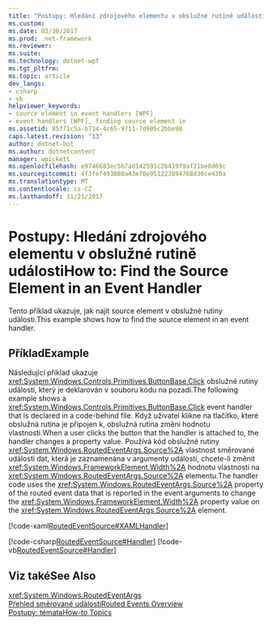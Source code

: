 ```yaml
---
title: "Postupy: Hledání zdrojového elementu v obslužné rutině události"
ms.custom: 
ms.date: 03/30/2017
ms.prod: .net-framework
ms.reviewer: 
ms.suite: 
ms.technology: dotnet-wpf
ms.tgt_pltfrm: 
ms.topic: article
dev_langs:
- csharp
- vb
helpviewer_keywords:
- source element in event handlers [WPF]
- event handlers [WPF], finding source element in
ms.assetid: 85f71c5a-b714-4c65-9711-7d905c2bbe98
caps.latest.revision: "13"
author: dotnet-bot
ms.author: dotnetcontent
manager: wpickett
ms.openlocfilehash: e9746683ec5b7ad142591c2b419f9af21be8d69c
ms.sourcegitcommit: 4f3fef493080a43e70e951223894768d36ce430a
ms.translationtype: MT
ms.contentlocale: cs-CZ
ms.lasthandoff: 11/21/2017
---
```

# <a name="how-to-find-the-source-element-in-an-event-handler"></a><span data-ttu-id="d2239-102">Postupy: Hledání zdrojového elementu v obslužné rutině události</span><span class="sxs-lookup"><span data-stu-id="d2239-102">How to: Find the Source Element in an Event Handler</span></span>
<span data-ttu-id="d2239-103">Tento příklad ukazuje, jak najít source element v obslužné rutiny události.</span><span class="sxs-lookup"><span data-stu-id="d2239-103">This example shows how to find the source element in an event handler.</span></span>  
  
## <a name="example"></a><span data-ttu-id="d2239-104">Příklad</span><span class="sxs-lookup"><span data-stu-id="d2239-104">Example</span></span>  
 <span data-ttu-id="d2239-105">Následující příklad ukazuje <xref:System.Windows.Controls.Primitives.ButtonBase.Click> obslužné rutiny události, který je deklarován v souboru kódu na pozadí.</span><span class="sxs-lookup"><span data-stu-id="d2239-105">The following example shows a <xref:System.Windows.Controls.Primitives.ButtonBase.Click> event handler that is declared in a code-behind file.</span></span> <span data-ttu-id="d2239-106">Když uživatel klikne na tlačítko, které obslužná rutina je připojen k, obslužná rutina změní hodnotu vlastnosti.</span><span class="sxs-lookup"><span data-stu-id="d2239-106">When a user clicks the button that the handler is attached to, the handler changes a property value.</span></span> <span data-ttu-id="d2239-107">Používá kód obslužné rutiny <xref:System.Windows.RoutedEventArgs.Source%2A> vlastnost směrované události dat, která je zaznamenána v argumenty událostí, chcete-li změnit <xref:System.Windows.FrameworkElement.Width%2A> hodnotu vlastnosti na <xref:System.Windows.RoutedEventArgs.Source%2A> elementu.</span><span class="sxs-lookup"><span data-stu-id="d2239-107">The handler code uses the <xref:System.Windows.RoutedEventArgs.Source%2A> property of the routed event data that is reported in the event arguments to change the <xref:System.Windows.FrameworkElement.Width%2A> property value on the <xref:System.Windows.RoutedEventArgs.Source%2A> element.</span></span>  
  
 [!code-xaml[RoutedEventSource#XAMLHandler](../../../../samples/snippets/csharp/VS_Snippets_Wpf/RoutedEventSource/CSharp/default.xaml#xamlhandler)]  
  
 [!code-csharp[RoutedEventSource#Handler](../../../../samples/snippets/csharp/VS_Snippets_Wpf/RoutedEventSource/CSharp/default.xaml.cs#handler)]
 [!code-vb[RoutedEventSource#Handler](../../../../samples/snippets/visualbasic/VS_Snippets_Wpf/RoutedEventSource/VisualBasic/default.xaml.vb#handler)]  
  
## <a name="see-also"></a><span data-ttu-id="d2239-108">Viz také</span><span class="sxs-lookup"><span data-stu-id="d2239-108">See Also</span></span>  
 <xref:System.Windows.RoutedEventArgs>  
 [<span data-ttu-id="d2239-109">Přehled směrované události</span><span class="sxs-lookup"><span data-stu-id="d2239-109">Routed Events Overview</span></span>](../../../../docs/framework/wpf/advanced/routed-events-overview.md)  
 [<span data-ttu-id="d2239-110">Postupy: témata</span><span class="sxs-lookup"><span data-stu-id="d2239-110">How-to Topics</span></span>](../../../../docs/framework/wpf/advanced/events-how-to-topics.md)
